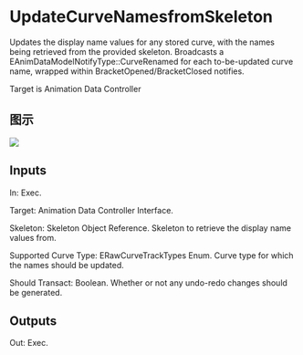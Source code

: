 # UpdateCurveNamesfromSkeleton

Updates the display name values for any stored curve, with the names being retrieved from the provided skeleton. Broadcasts a EAnimDataModelNotifyType::CurveRenamed for each to-be-updated curve name, wrapped within BracketOpened/BracketClosed notifies.

Target is Animation Data Controller

## 图示

![]($-20221218-18340170.png)

## Inputs

In: Exec.

Target: Animation Data Controller Interface.

Skeleton: Skeleton Object Reference. Skeleton to retrieve the display name values from.

Supported Curve Type: ERawCurveTrackTypes Enum. Curve type for which the names should be updated.

Should Transact: Boolean. Whether or not any undo-redo changes should be generated.  

## Outputs

Out: Exec.

